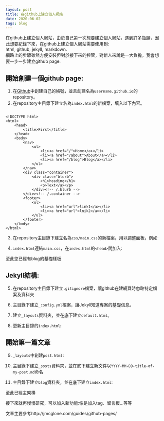 ```yaml
---
layout: post
title: 在github上建立個人網站
date: 2020-06-02
tags: blog
---
```


在github上建立個人網站，由於自己第一次想要建立個人網站，遇到許多瓶頸，因此想要紀錄下來，在github上建立個人網站需要使用到:  
html, github, jekyll, markdown.  
網路上的步驟雖然方便安裝但對於接下來的控管，對新人來說是一大負擔，我會想要一步一步建立github page.

開始創建一個github page:
---

1. 在[Github](https://github.com/)中創建自己的帳號，並且創建名為`username.github.io`的repository。
2. 在repository主目錄下建立名為`index.html`的新檔案，填入以下內容。
        
``` 

<!DOCTYPE html>
<html>
	<head>
		<title>First</title>
	</head>
	<body>
		<nav>
    		<ul>
        		<li><a href="/">Home</a></li>
	        	<li><a href="/about">About</a></li>
        		<li><a href="/blog">Blog</a></li>
    		</ul>
		</nav>
		<div class="container">
    		<div class="blurb">
        		<h1>heading</h1>
				<p>Text</a></p>
    		</div><!-- /.blurb -->
		</div><!-- /.container -->
		<footer>
    		<ul>
        		<li><a href="url">link1</a></li>
        		<li><a href="url">lnik2</a></li>
			</ul>
		</footer>
	</body>
</html>
```        
        
3. 在repository主目錄下建立名為`css/main.css`的新檔案，用以調整面板，例如:
     
4. `index.html`連結`main.css`，在`index.html`的`<head>`間加入:

至此您已經有blog的基礎樣板

Jekyll結構:
---

5. 在repository主目錄下建立`.gitignore`檔案，讓github在建網頁時忽略特定檔案及資料夾      
        
6. 主目錄下建立`_config.yml`檔案，讓Jekyll知道專案的基礎信息。
        
7. 建立`_layouts`資料夾，並在底下建立`default.html`。

8. 更新主目錄的`index.html`:

開始第一篇文章
---

9. `_layouts`中創建`post.html`:

10. 主目錄下建立`_posts`資料夾，並在底下建立新文件以`YYYY-MM-DD-title-of-my-post.md`命名

11. 主目錄下建立`blog`資料夾，並在底下建立`index.html`:

至此已經主架構

接下來就再慢慢研究，可以加入新功能:像是加入tag、留言板...等等

文章主要參考http://jmcglone.com/guides/github-pages/

